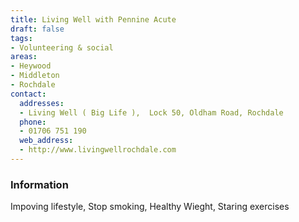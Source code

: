 ```yaml
---
title: Living Well with Pennine Acute
draft: false
tags:
- Volunteering & social
areas:
- Heywood
- Middleton
- Rochdale
contact:
  addresses:
  - Living Well ( Big Life ),  Lock 50, Oldham Road, Rochdale
  phone:
  - 01706 751 190
  web_address:
  - http://www.livingwellrochdale.com
---
```


### Information
Impoving lifestyle, Stop smoking, Healthy Wieght, Staring exercises
